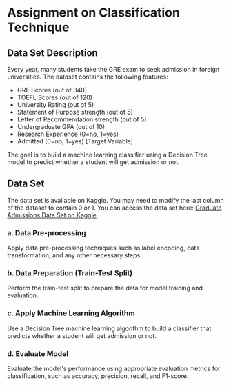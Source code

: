 # Assignment on Classification Technique

## Data Set Description
Every year, many students take the GRE exam to seek admission in foreign universities. The dataset contains the following features:

- GRE Scores (out of 340)
- TOEFL Scores (out of 120)
- University Rating (out of 5)
- Statement of Purpose strength (out of 5)
- Letter of Recommendation strength (out of 5)
- Undergraduate GPA (out of 10)
- Research Experience (0=no, 1=yes)
- Admitted (0=no, 1=yes) [Target Variable]

The goal is to build a machine learning classifier using a Decision Tree model to predict whether a student will get admission or not.

## Data Set
The data set is available on Kaggle. You may need to modify the last column of the dataset to contain 0 or 1. You can access the data set here: [Graduate Admissions Data Set on Kaggle](https://www.kaggle.com/mohansacharya/graduate-admissions).

### a. Data Pre-processing
Apply data pre-processing techniques such as label encoding, data transformation, and any other necessary steps.

### b. Data Preparation (Train-Test Split)
Perform the train-test split to prepare the data for model training and evaluation.

### c. Apply Machine Learning Algorithm
Use a Decision Tree machine learning algorithm to build a classifier that predicts whether a student will get admission or not.

### d. Evaluate Model
Evaluate the model's performance using appropriate evaluation metrics for classification, such as accuracy, precision, recall, and F1-score.

